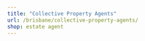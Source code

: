 ```yaml
---
title: "Collective Property Agents"
url: /brisbane/collective-property-agents/
shop: estate agent
---
```

